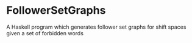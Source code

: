 # FollowerSetGraphs
A Haskell program which generates follower set graphs for shift spaces given a set of forbidden words
